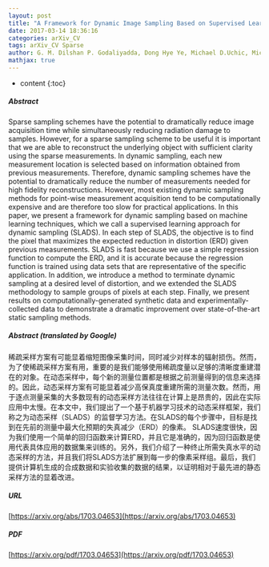 ```yaml
---
layout: post
title: "A Framework for Dynamic Image Sampling Based on Supervised Learning"
date: 2017-03-14 18:36:16
categories: arXiv_CV
tags: arXiv_CV Sparse
author: G. M. Dilshan P. Godaliyadda, Dong Hye Ye, Michael D.Uchic, Michael A. Groeber, Gregery T. Buzzard, Charles A. Bouman
mathjax: true
---
```


* content
{:toc}

##### Abstract
Sparse sampling schemes have the potential to dramatically reduce image acquisition time while simultaneously reducing radiation damage to samples. However, for a sparse sampling scheme to be useful it is important that we are able to reconstruct the underlying object with sufficient clarity using the sparse measurements. In dynamic sampling, each new measurement location is selected based on information obtained from previous measurements. Therefore, dynamic sampling schemes have the potential to dramatically reduce the number of measurements needed for high fidelity reconstructions. However, most existing dynamic sampling methods for point-wise measurement acquisition tend to be computationally expensive and are therefore too slow for practical applications. In this paper, we present a framework for dynamic sampling based on machine learning techniques, which we call a supervised learning approach for dynamic sampling (SLADS). In each step of SLADS, the objective is to find the pixel that maximizes the expected reduction in distortion (ERD) given previous measurements. SLADS is fast because we use a simple regression function to compute the ERD, and it is accurate because the regression function is trained using data sets that are representative of the specific application. In addition, we introduce a method to terminate dynamic sampling at a desired level of distortion, and we extended the SLADS methodology to sample groups of pixels at each step. Finally, we present results on computationally-generated synthetic data and experimentally-collected data to demonstrate a dramatic improvement over state-of-the-art static sampling methods.

##### Abstract (translated by Google)
稀疏采样方案有可能显着缩短图像采集时间，同时减少对样本的辐射损伤。然而，为了使稀疏采样方案有用，重要的是我们能够使用稀疏度量以足够的清晰度重建潜在的对象。在动态采样中，每个新的测量位置都是根据之前测量得到的信息来选择的。因此，动态采样方案有可能显着减少高保真度重建所需的测量次数。然而，用于逐点测量采集的大多数现有的动态采样方法往往在计算上是昂贵的，因此在实际应用中太慢。在本文中，我们提出了一个基于机器学习技术的动态采样框架，我们称之为动态采样（SLADS）的监督学习方法。在SLADS的每个步骤中，目标是找到在先前的测量中最大化预期的失真减少（ERD）的像素。 SLADS速度很快，因为我们使用一个简单的回归函数来计算ERD，并且它是准确的，因为回归函数是使用代表具体应用的数据集来训练的。另外，我们介绍了一种终止所需失真水平的动态采样的方法，并且我们将SLADS方法扩展到每一步的像素采样组。最后，我们提供计算机生成的合成数据和实验收集的数据的结果，以证明相对于最先进的静态采样方法的显着改进。

##### URL
[https://arxiv.org/abs/1703.04653](https://arxiv.org/abs/1703.04653)

##### PDF
[https://arxiv.org/pdf/1703.04653](https://arxiv.org/pdf/1703.04653)

